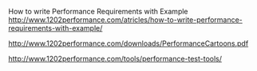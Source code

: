 
How to write Performance Requirements with Example
http://www.1202performance.com/atricles/how-to-write-performance-requirements-with-example/


http://www.1202performance.com/downloads/PerformanceCartoons.pdf


http://www.1202performance.com/tools/performance-test-tools/
